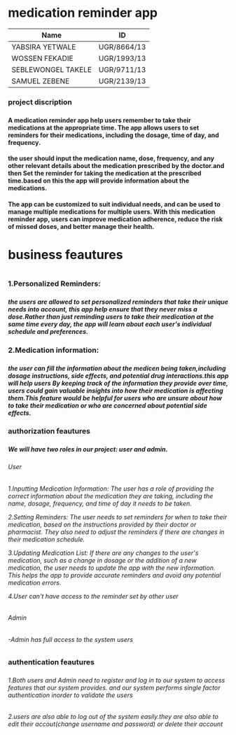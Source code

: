 # medication reminder app
|       Name         |    ID      |
|--------------------|------------|
| YABSIRA YETWALE    | UGR/8664/13|
| WOSSEN FEKADIE     | UGR/1993/13|
| SEBLEWONGEL TAKELE | UGR/9711/13|
| SAMUEL ZEBENE      | UGR/2139/13|

<h3>project discription<h3> <h4>A medication reminder app  help users remember to take their medications at the appropriate time. The app allows users to set reminders for their medications, including the dosage, time of day, and frequency. <h4>

<h4>the user should input the medication name, dose, frequency, and any other relevant details about the medication prescribed by the doctor.and then Set the reminder for taking the medication at the prescribed time.based on this the app will provide information about the medications. <h4>

<h4>The app can be customized to suit individual needs, and can be used to manage multiple medications for multiple users. With this medication reminder app, users can improve medication adherence, reduce the risk of missed doses, and better manage their health.<h4>

<h1>business feautures<h1>
  <h3>1.Personalized Reminders:<h3> <h5>the users are allowed  to set personalized reminders that take their unique needs into account, this app help ensure that they never miss a dose.Rather than just reminding users to take their medication at the same time every day, the app will learn about each user's individual schedule and preferences. <h5>
  <h3>2.Medication information:<h3><h5> the user can fill the information about the medicen being taken,including dosage instructions, side effects, and potential drug interactions.this app will help users By keeping track of the information they provide over time, users could gain valuable insights into how their medication is affecting them.This feature would be helpful for users who are unsure about how to take their medication or who are concerned about potential side effects.<h5>
    
<h3>authorization feautures<h3> <h5>We will have two roles in our project: user and admin.<h5>

<h6>User<h6>
  1.Inputting Medication Information: The user has a role of providing the correct information about the medication they are taking, including the name, dosage,                                            frequency, and time of day it needs to be taken. 
  

  2.Setting Reminders: The user needs to set reminders for when to take their medication, based on the instructions provided by their doctor or pharmacist. They also                         need to adjust the reminders if there are changes in their medication schedule.
  

  3.Updating Medication List: If there are any changes to the user's medication, such as a change in dosage or the addition of a new medication, the user needs to                                  update the app with the new information. This helps the app to provide accurate reminders and avoid any potential medication errors.
  

  4.User can't have access to the reminder set by other user
  <h6>Admin<h6>
    -Admin has full access to the system users
  
<h3>authentication feautures<h3>

<h6>1.Both users and Admin need to register and log in to our system to access features that our system provides. and our system performs single factor authentication inorder to validate the users<h6>
<h6>2.users are also able to log out of the system easily.they are also able to edit their accout(change username and password) or delete their account<h6>


